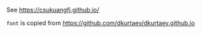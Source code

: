 
See https://csukuangfj.github.io/

`font` is copied from <https://github.com/dkurtaev/dkurtaev.github.io>
